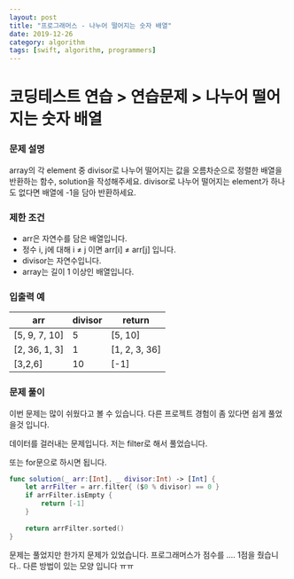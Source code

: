 ```yaml
---
layout: post
title: "프로그래머스 - 나누어 떨어지는 숫자 배열"
date: 2019-12-26
category: algorithm
tags: [swift, algorithm, programmers]
---
```


# 코딩테스트 연습 > 연습문제 > 나누어 떨어지는 숫자 배열

<!-- more -->

### 문제 설명

array의 각 element 중 divisor로 나누어 떨어지는 값을 오름차순으로 정렬한 배열을 반환하는 함수, solution을 작성해주세요. divisor로 나누어 떨어지는 element가 하나도 없다면 배열에 -1을 담아 반환하세요.


### 제한 조건

- arr은 자연수를 담은 배열입니다.
- 정수 i, j에 대해 i ≠ j 이면 arr[i] ≠ arr[j] 입니다.
- divisor는 자연수입니다.
- array는 길이 1 이상인 배열입니다.

### 입출력 예

| arr           | divisor | return        |
| ------------- | ------- | ------------- |
| [5, 9, 7, 10] | 5       | [5, 10]       |
| [2, 36, 1, 3] | 1       | [1, 2, 3, 36] |
| [3,2,6]       | 10      | [-1]          |

### 문제 풀이

이번 문제는 많이 쉬웠다고 볼 수 있습니다. 다른 프로젝트 경험이 좀 있다면 쉽게 풀었을것 입니다.

데이터를 걸러내는 문제입니다. 저는 filter로 해서 풀었습니다. 

또는 for문으로 하시면 됩니다.

```swift
func solution(_ arr:[Int], _ divisor:Int) -> [Int] {
    let arrFilter = arr.filter{ ($0 % divisor) == 0 }
    if arrFilter.isEmpty {
        return [-1]
    }
    
    return arrFilter.sorted()
}
```

문제는 풀었지만 한가지 문제가 있었습니다. 프로그래머스가 점수를 .... 1점을 줬습니다.. 다른 방법이 있는 모양 입니다 ㅠㅠ